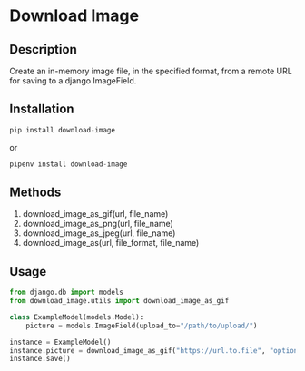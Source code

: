 # Download Image

## Description

Create an in-memory image file, in the specified format, from a remote URL for saving to a django ImageField.

## Installation

```python
pip install download-image
```

or

```python
pipenv install download-image
```

## Methods

1. download\_image\_as\_gif(url, file_name)
2. download\_image\_as\_png(url, file_name)
3. download\_image\_as\_jpeg(url, file_name)
4. download\_image\_as(url, file\_format, file\_name)

## Usage

```python
from django.db import models
from download_image.utils import download_image_as_gif

class ExampleModel(models.Model):
    picture = models.ImageField(upload_to="/path/to/upload/")

instance = ExampleModel()
instance.picture = download_image_as_gif("https://url.to.file", "optional_file_name.gif")
instance.save()
```
